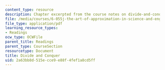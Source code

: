 ```yaml
---
content_type: resource
description: Chapter excerpted from the course notes on divide-and-conquer reasoning.
file: /media/courses/6-055j-the-art-of-approximation-in-science-and-engineering-spring-2008/2a63bb8d515ecce9e88f4fef1a8cd5ff_feb06b.pdf
file_type: application/pdf
learning_resource_types:
- Readings
ocw_type: OCWFile
parent_title: Readings
parent_type: CourseSection
resourcetype: Document
title: Divide and Conquer
uid: 2a63bb8d-515e-cce9-e88f-4fef1a8cd5ff
---
```

